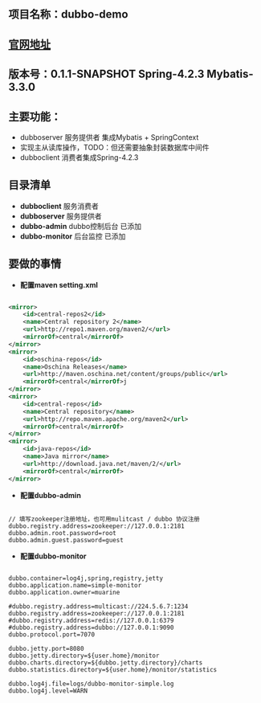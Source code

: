 ## 项目名称：dubbo-demo
## [官网地址](http://www.dubbo.io)
## 版本号：0.1.1-SNAPSHOT Spring-4.2.3	Mybatis-3.3.0
## 主要功能：
* dubboserver 服务提供者 集成Mybatis + SpringContext 
* 实现主从读库操作，TODO：但还需要抽象封装数据库中间件
* dubboclient 消费者集成Spring-4.2.3 
	
## 目录清单
* **dubboclient** 服务消费者
* **dubboserver** 服务提供者
* **dubbo-admin** dubbo控制后台 已添加
* **dubbo-monitor** 后台监控 已添加

## 要做的事情
* **配置maven setting.xml**

```xml

<mirror>
	<id>central-repos2</id>
	<name>Central repository 2</name>
	<url>http://repo1.maven.org/maven2/</url>
	<mirrorOf>central</mirrorOf>
</mirror>
<mirror>
    <id>oschina-repos</id>
    <name>Oschina Releases</name>
    <url>http://maven.oschina.net/content/groups/public</url>
	<mirrorOf>central</mirrorOf>j
</mirror>
<mirror>
	<id>central-repos</id>
	<name>Central repository</name>
	<url>http://repo.maven.apache.org/maven2</url>
	<mirrorOf>central</mirrorOf>
</mirror>
<mirror>
    <id>java-repos</id>
    <name>Java mirror</name>
    <url>http://download.java.net/maven/2/</url>
	<mirrorOf>central</mirrorOf>
</mirror>

```
* **配置dubbo-admin**

```properties

// 填写zookeeper注册地址，也可用mulitcast / dubbo 协议注册
dubbo.registry.address=zookeeper://127.0.0.1:2181
dubbo.admin.root.password=root
dubbo.admin.guest.password=guest

```

* **配置dubbo-monitor**

```properties

dubbo.container=log4j,spring,registry,jetty
dubbo.application.name=simple-monitor
dubbo.application.owner=muarine

#dubbo.registry.address=multicast://224.5.6.7:1234
dubbo.registry.address=zookeeper://127.0.0.1:2181
#dubbo.registry.address=redis://127.0.0.1:6379
#dubbo.registry.address=dubbo://127.0.0.1:9090
dubbo.protocol.port=7070

dubbo.jetty.port=8080
dubbo.jetty.directory=${user.home}/monitor
dubbo.charts.directory=${dubbo.jetty.directory}/charts
dubbo.statistics.directory=${user.home}/monitor/statistics

dubbo.log4j.file=logs/dubbo-monitor-simple.log
dubbo.log4j.level=WARN

```


